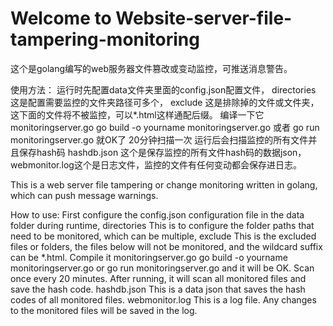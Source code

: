 # Welcome to Website-server-file-tampering-monitoring

这个是golang编写的web服务器文件篡改或变动监控，可推送消息警告。

使用方法：
运行时先配置data文件夹里面的config.json配置文件，
directories 这是配置需要监控的文件夹路径可多个，
exclude 这是排除掉的文件或文件夹，这下面的文件将不被监控，可以*.html这样通配后缀。
编译一下它 monitoringserver.go
go build -o yourname monitoringserver.go
或者
go run monitoringserver.go
就OK了 20分钟扫描一次 
运行后会扫描监控的所有文件并且保存hash码
hashdb.json 这个是保存监控的所有文件hash码的数据json，
webmonitor.log这个是日志文件，监控的文件有任何变动都会保存进日志。

This is a web server file tampering or change monitoring written in golang, which can push message warnings.

How to use: First configure the config.json configuration file in the data folder during runtime, directories This is to configure the folder paths that need to be monitored, which can be multiple, exclude This is the excluded files or folders, the files below will not be monitored, and the wildcard suffix can be *.html. Compile it monitoringserver.go go build -o yourname monitoringserver.go or go run monitoringserver.go and it will be OK. Scan once every 20 minutes. After running, it will scan all monitored files and save the hash code. hashdb.json This is a data json that saves the hash codes of all monitored files. webmonitor.log This is a log file. Any changes to the monitored files will be saved in the log.

